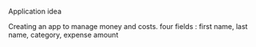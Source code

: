 Application idea


Creating an app to manage money and costs.
four fields : first name, last name, category, expense amount
